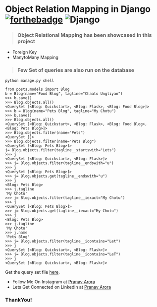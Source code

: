 # Object Relation Mapping in Django [![forthebadge](https://forthebadge.com/images/badges/made-with-python.svg)](https://forthebadge.com) <img alt="Django" src="https://img.shields.io/badge/django-%23092E20.svg?&style=for-the-badge&logo=django&logoColor=white"/>

> ### Object Relational Mapping has been showcased in this project

* Foreign Key
* ManytoMany Mapping

> ### Few Set of queries are also run on the database

```
python manage.py shell

from posts.models import Blog
b = Blog(name="Food Blog", tagline="Chaato Ungliyan")
>>> b.save()
>>> Blog.objects.all()
<QuerySet [<Blog: Quickstart>, <Blog: Flask>, <Blog: Food Blog>]>
>>> b = Blog(name="Pets Blog", tagline="My Chotu")
>>> b.save()
>>> Blog.objects.all() 
<QuerySet [<Blog: Quickstart>, <Blog: Flask>, <Blog: Food Blog>, <Blog: Pets Blog>]>
>>> Blog.objects.filter(name="Pets")
<QuerySet []>
>>> Blog.objects.filter(name="Pets Blog") 
<QuerySet [<Blog: Pets Blog>]>
j= Blog.objects.filter(tagline__startswith="Lets")  
>>> j
<QuerySet [<Blog: Quickstart>, <Blog: Flask>]>
>>> j= Blog.objects.filter(tagline__endswith="u")    
>>> j
<QuerySet [<Blog: Pets Blog>]>
>>> j= Blog.objects.get(tagline__endswith="u")    
>>> j
<Blog: Pets Blog>
>>> j.tagline
'My Chotu'
>>> j= Blog.objects.filter(tagline__iexact="My Chotu") 
>>> j
<QuerySet [<Blog: Pets Blog>]>
>>> j= Blog.objects.get(tagline__iexact="My Chotu")
>>> j
<Blog: Pets Blog>
>>> j.tagline
'My Chotu'
>>> j.name
'Pets Blog'
>>> j= Blog.objects.filter(tagline__icontains="Let")
>>> j
<QuerySet [<Blog: Quickstart>, <Blog: Flask>]>
>>> j= Blog.objects.filter(tagline__icontains="LeT")
>>> j
<QuerySet [<Blog: Quickstart>, <Blog: Flask>]>
```

Get the query set file [here](https://github.com/pranavarora1895/make_django_queries/blob/main/queries.txt).

* Follow Me On Instagram at [Pranav Arora](https://www.instagram.com/arorapranav187)
* Lets Get Connected on Linkedin at [Pranav Arora](https://www.linkedin.com/in/pranav-arora-354b71bb/)


### ThankYou!
